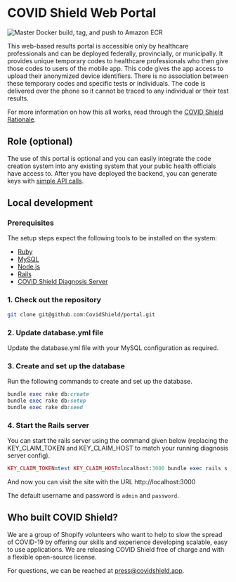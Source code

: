 # COVID Shield Web Portal

![Master Docker build, tag, and push to Amazon ECR](https://github.com/CovidShield/portal/workflows/Master%20Docker%20build,%20tag,%20and%20push%20to%20Amazon%20ECR/badge.svg)

This web-based results portal is accessible only by healthcare professionals and can be deployed federally, provincially, or municipally. It provides unique temporary codes to healthcare professionals who then give those codes to users of the mobile app. This code gives the app access to upload their anonymized device identifiers. There is no association between these temporary codes and specific tests or individuals. The code is delivered over the phone so it cannot be traced to any individual or their test results.

For more information on how this all works, read through the [COVID Shield Rationale](https://github.com/CovidShield/rationale).

## Role (optional)

The use of this portal is optional and you can easily integrate the code creation system into any existing system that your public health officials have access to. After you have deployed the backend, you can generate keys with [simple API calls](https://github.com/CovidShield/backend/tree/master/examples/new-key-claim). 


## Local development

### Prerequisites

The setup steps expect the following tools to be installed on the system:

- [Ruby](https://guides.rubyonrails.org/getting_started.html#installing-ruby)
- [MySQL](https://dev.mysql.com/doc/mysql-installation-excerpt/5.7/en/)
- [Node.js](https://guides.rubyonrails.org/getting_started.html#installing-node-js-and-yarn)
- [Rails](https://guides.rubyonrails.org/getting_started.html#creating-a-new-rails-project-installing-rails-installing-rails)
- [COVID Shield Diagnosis Server](https://github.com/CovidShield/backend)

### 1. Check out the repository

```bash
git clone git@github.com:CovidShield/portal.git
```

### 2. Update database.yml file

Update the database.yml file with your MySQL configuration as required.

### 3. Create and set up the database

Run the following commands to create and set up the database.

```ruby
bundle exec rake db:create
bundle exec rake db:setup
bundle exec rake db:seed
```

### 4. Start the Rails server

You can start the rails server using the command given below (replacing the KEY_CLAIM_TOKEN and KEY_CLAIM_HOST to match your running diagnosis server config).

```ruby
KEY_CLAIM_TOKEN=test KEY_CLAIM_HOST=localhost:3000 bundle exec rails s
```

And now you can visit the site with the URL http://localhost:3000

The default username and password is `admin` and `password`.

## Who built COVID Shield?

We are a group of Shopify volunteers who want to help to slow the spread of COVID-19 by offering our
skills and experience developing scalable, easy to use applications. We are releasing COVID Shield
free of charge and with a flexible open-source license.

For questions, we can be reached at <press@covidshield.app>.
